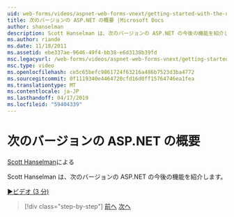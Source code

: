 ```yaml
---
uid: web-forms/videos/aspnet-web-forms-vnext/getting-started-with-the-next-version-of-aspnet
title: 次のバージョンの ASP.NET の概要 |Microsoft Docs
author: shanselman
description: Scott Hanselman は、次のバージョンの ASP.NET の今後の機能を紹介します。
ms.author: riande
ms.date: 11/18/2011
ms.assetid: ebe337ae-9646-49f4-bb38-e6d3138b39fd
msc.legacyurl: /web-forms/videos/aspnet-web-forms-vnext/getting-started-with-the-next-version-of-aspnet
msc.type: video
ms.openlocfilehash: ce5c65befc9861724f63216a486b7523d3ba4772
ms.sourcegitcommit: 0f1119340e4464720cfd16d0ff15764746ea1fea
ms.translationtype: MT
ms.contentlocale: ja-JP
ms.lasthandoff: 04/17/2019
ms.locfileid: "59404339"
---
```

# <a name="getting-started-with-the-next-version-of-aspnet"></a>次のバージョンの ASP.NET の概要

[Scott Hanselman](https://github.com/shanselman)による

Scott Hanselman は、次のバージョンの ASP.NET の今後の機能を紹介します。

[&#9654;ビデオ (3 分)](https://channel9.msdn.com/Blogs/ASP-NET-Site-Videos/getting-started-with-the-next-version-of-aspnet)

> [!div class="step-by-step"]
> [前へ](aspnet-vnext-videos-bundling-and-minification.md)
> [次へ](aspnet-and-web-tools-20122.md)
